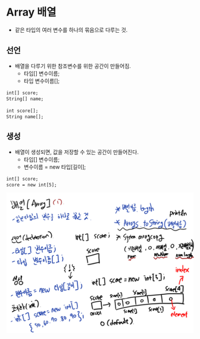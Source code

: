 # Array 배열
- 같은 타입의 여러 변수를 하나의 묶음으로 다루는 것.

## 선언
- 배열을 다루기 위한 참조변수를 위한 공간이 만들어짐.
  - 타입[] 변수이름;
  - 타입 변수이름[];
```
int[] score;
String[] name;

int score[];
String name[];
```

## 생성
- 배열이 생성되면, 값을 저장할 수 있는 공간이 만들어진다.
  - 타입[] 변수이름;
  - 변수이름 = new 타입[길이];
```
int[] score;
score = new int[5];
```
![배열(1)](../images/배열(1).jpg)